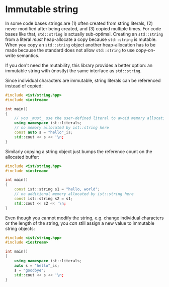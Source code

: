 # Immutable string

In some code bases strings are (1) often created from string literals, (2) never
modified after being created, and (3) copied multiple times. For code bases like
that, `std::string` is actually sub-optimal. Creating an `std::string` from a 
literal _must_ heap-allocate a copy because `std::string` is mutable. When you
copy an `std::string` object another heap-allocation has to be made because the
standard does not allow `std::string` to use copy-on-write semantics. 

If you  don't need the mutability, this library provides a better option: an 
immutable string with (mostly) the same interface as `std::string`. 

Since individual characters are immutable, string literals can be referenced 
instead of copied:

```c++
#include <ist/string.hpp>
#include <iostream>

int main()
{
    // you _must_ use the user-defined literal to avoid memory allocation
    using namespace ist::literals;
    // no memory allocated by ist::string here
    const auto s = "hello"_is;
    std::cout << s << '\n;
}
```

Similarly copying a string object just bumps the reference count on the
allocated buffer:

```c++
#include <ist/string.hpp>
#include <iostream>

int main()
{
    const ist::string s1 = "hello, world";
    // no additional memory allocated by ist::string here
    const ist::string s2 = s1;
    std::cout << s2 << '\n;
}
```

Even though you cannot modify the string, e.g. change individual characters or 
the length of the string, you _can_ still assign a new value to immutable string
objects:

```c++
#include <ist/string.hpp>
#include <iostream>

int main()
{
    using namespace ist::literals;
    auto s = "hello"_is;
    s = "goodbye";
    std::cout << s << '\n;
}
```
